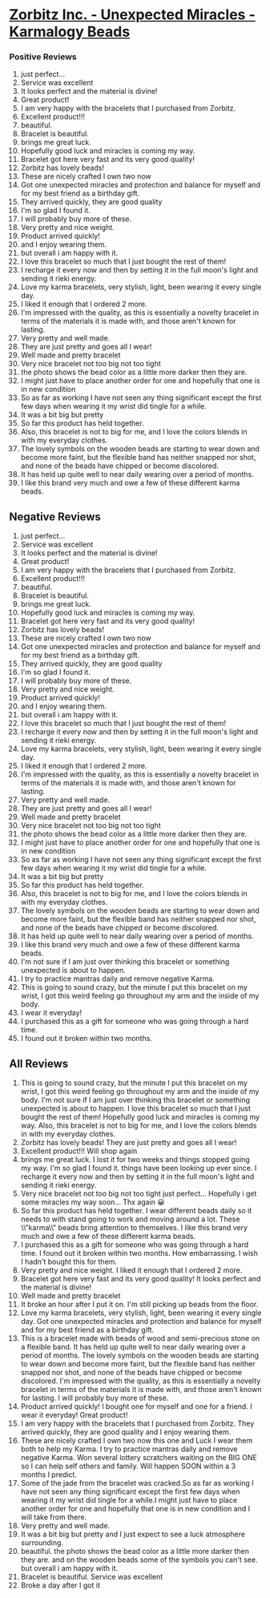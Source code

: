 # [Zorbitz Inc. - Unexpected Miracles - Karmalogy Beads](https://products.checkmycream.com/products/Zorbitz-Inc.-Unexpected-Miracles-Karmalogy-Beads.html)

### Positive Reviews

<ol>
      <li>just perfect...</li>
      <li>Service was excellent</li>
      <li>It looks perfect and the material is divine!</li>
      <li>Great product!</li>
      <li>I am very happy with the bracelets that I purchased from Zorbitz.  </li>
      <li>Excellent product!!!</li>
      <li>beautiful.</li>
      <li>Bracelet is beautiful.</li>
      <li>brings me great luck.  </li>
      <li>Hopefully good luck and miracles is coming my way.</li>
      <li>Bracelet got here very fast and its very good quality!</li>
      <li>Zorbitz has lovely beads!  </li>
      <li>These are nicely crafted I own two now</li>
      <li>Got one unexpected miracles and protection and balance for myself and for my best friend as a birthday gift.</li>
      <li>They arrived quickly, they are good quality</li>
      <li>I&#x27;m so glad I found it.  </li>
      <li>I will probably buy more of these.</li>
      <li>Very pretty and nice weight.</li>
      <li>Product arrived quickly!</li>
      <li>and I enjoy wearing them.</li>
      <li>but overall i am happy with it.</li>
      <li>I love this bracelet so much that I just bought the rest of them!</li>
      <li>I recharge it every now and then by setting it in the full moon&#x27;s light and sending it rieki energy.</li>
      <li>Love my karma bracelets, very stylish, light, been wearing it every single day.</li>
      <li>I liked it enough that I ordered 2 more.</li>
      <li>I&#x27;m impressed with the quality, as this is essentially a novelty bracelet in terms of the materials it is made with, and those aren&#x27;t known for lasting.</li>
      <li>Very pretty and well made.</li>
      <li>They are just pretty and goes all I wear!</li>
      <li>Well made and pretty bracelet</li>
      <li>Very nice bracelet not too big not too tight</li>
      <li>the photo shows the bead color as a little more darker then they are.</li>
      <li>I might  just have to place another order for  one and hopefully that one is in new condition</li>
      <li>So as far as working I have not seen any thing significant except the first few days when wearing it my wrist did tingle for a while.</li>
      <li>It was a bit big but pretty</li>
      <li>So far this product has held together.</li>
      <li>Also, this bracelet is not to big for me, and I love the colors blends in with my everyday clothes.</li>
      <li>The lovely symbols on the wooden beads are starting to wear down and become more faint, but the flexible band has neither snapped nor shot, and none of the beads have chipped or become discolored.</li>
      <li>It has held up quite well to near daily wearing over a period of months.</li>
      <li>I like this brand very much and owe a few of these different karma beads.</li>
</ol>


<h2>Negative Reviews</h2>
<ol>
<li> just perfect...</li>
<li> Service was excellent</li>
<li> It looks perfect and the material is divine!</li>
<li> Great product!</li>
<li> I am very happy with the bracelets that I purchased from Zorbitz.  </li>
<li> Excellent product!!!</li>
<li> beautiful.</li>
<li> Bracelet is beautiful.</li>
<li> brings me great luck.  </li>
<li> Hopefully good luck and miracles is coming my way.</li>
<li> Bracelet got here very fast and its very good quality!</li>
<li> Zorbitz has lovely beads!  </li>
<li> These are nicely crafted I own two now</li>
<li> Got one unexpected miracles and protection and balance for myself and for my best friend as a birthday gift.</li>
<li> They arrived quickly, they are good quality</li>
<li> I&#x27;m so glad I found it.  </li>
<li> I will probably buy more of these.</li>
<li> Very pretty and nice weight.</li>
<li> Product arrived quickly!</li>
<li> and I enjoy wearing them.</li>
<li> but overall i am happy with it.</li>
<li> I love this bracelet so much that I just bought the rest of them!</li>
<li> I recharge it every now and then by setting it in the full moon&#x27;s light and sending it rieki energy.</li>
<li> Love my karma bracelets, very stylish, light, been wearing it every single day.</li>
<li> I liked it enough that I ordered 2 more.</li>
<li> I&#x27;m impressed with the quality, as this is essentially a novelty bracelet in terms of the materials it is made with, and those aren&#x27;t known for lasting.</li>
<li> Very pretty and well made.</li>
<li> They are just pretty and goes all I wear!</li>
<li> Well made and pretty bracelet</li>
<li> Very nice bracelet not too big not too tight</li>
<li> the photo shows the bead color as a little more darker then they are.</li>
<li> I might  just have to place another order for  one and hopefully that one is in new condition</li>
<li> So as far as working I have not seen any thing significant except the first few days when wearing it my wrist did tingle for a while.</li>
<li> It was a bit big but pretty</li>
<li> So far this product has held together.</li>
<li> Also, this bracelet is not to big for me, and I love the colors blends in with my everyday clothes.</li>
<li> The lovely symbols on the wooden beads are starting to wear down and become more faint, but the flexible band has neither snapped nor shot, and none of the beads have chipped or become discolored.</li>
<li> It has held up quite well to near daily wearing over a period of months.</li>
<li> I like this brand very much and owe a few of these different karma beads.</li>
<li> I&#x27;m not sure if I am just over thinking this bracelet or something unexpected is about to happen.</li>
<li> I try to practice mantras daily and remove negative Karma.</li>
<li> This is going to sound crazy, but the minute I put this bracelet on my wrist, I got this weird feeling go throughout my arm and the inside of my body.</li>
<li> I wear it everyday!</li>
<li> I purchased this as a gift for someone who was going through a hard time.</li>
<li> I found out it broken within two months.</li>
</ol>

<h2>All Reviews</h2>

<ol>
    <li> This is going to sound crazy, but the minute I put this bracelet on my wrist, I got this weird feeling go throughout my arm and the inside of my body. I&#x27;m not sure if I am just over thinking this bracelet or something unexpected is about to happen. I love this bracelet so much that I just bought the rest of them! Hopefully good luck and miracles is coming my way. Also, this bracelet is not to big for me, and I love the colors blends in with my everyday clothes.</li>
    <li> Zorbitz has lovely beads!  They are just pretty and goes all I wear!</li>
    <li> Excellent product!!! Will shop again</li>
    <li> brings me great luck.  I lost it for two weeks and things stopped going my way.  I&#x27;m so glad I found it.  things have been looking up ever since.  I recharge it every now and then by setting it in the full moon&#x27;s light and sending it rieki energy.</li>
    <li> Very nice bracelet not too big not too tight just perfect... Hopefully i get some miracles my way soon... Thx again 😀</li>
    <li> So far this product has held together. I wear different beads daily so it needs to with stand going to work and moving around a lot. These \\&quot;karma\\&quot; beads bring attention to themselves. I like this brand very much and owe a few of these different karma beads.</li>
    <li> I purchased this as a gift for someone who was going through a hard time. I found out it broken within two months. How embarrassing. I wish I hadn&#x27;t bought this for them.</li>
    <li> Very pretty and nice weight. I liked it enough that I ordered 2 more.</li>
    <li> Bracelet got here very fast and its very good quality! It looks perfect and the material is divine!</li>
    <li> Well made and pretty bracelet</li>
    <li> It broke an hour after I put it on.  I&#x27;m still picking up beads from the floor.</li>
    <li> Love my karma bracelets, very stylish, light, been wearing it every single day. Got one unexpected miracles and protection and balance for myself and for my best friend as a birthday gift.</li>
    <li> This is a bracelet made with beads of wood and semi-precious stone on a flexible band. It has held up quite well to near daily wearing over a period of months. The lovely symbols on the wooden beads are starting to wear down and become more faint, but the flexible band has neither snapped nor shot, and none of the beads have chipped or become discolored. I&#x27;m impressed with the quality, as this is essentially a novelty bracelet in terms of the materials it is made with, and those aren&#x27;t known for lasting. I will probably buy more of these.</li>
    <li> Product arrived quickly! I bought one for myself and one for a friend. I wear it everyday! Great product!</li>
    <li> I am very happy with the bracelets that I purchased from Zorbitz.  They arrived quickly, they are good quality and I enjoy wearing them.</li>
    <li> These are nicely crafted I own two now this one and Luck I wear them both to help my Karma. I try to practice mantras daily and remove negative Karma. Won several lottery scratchers waiting on the BIG ONE so I can help self others and family. Will happen SOON within a 3 months I predict.</li>
    <li> Some of the jade from the bracelet was cracked.So as far as working I have not seen any thing significant except the first few days when wearing it my wrist did tingle for a while.I might  just have to place another order for  one and hopefully that one is in new condition and I will take from there.</li>
    <li> Very pretty and well made.</li>
    <li> It was a bit big but pretty and I just expect to see a luck atmosphere surrounding.</li>
    <li> beautiful. the photo shows the bead color as a little more darker then they are. and on the wooden beads some of the symbols you can&#x27;t see. but overall i am happy with it.</li>
    <li> Bracelet is beautiful. Service was excellent</li>
    <li> Broke a day after I got it</li>
</ol>





